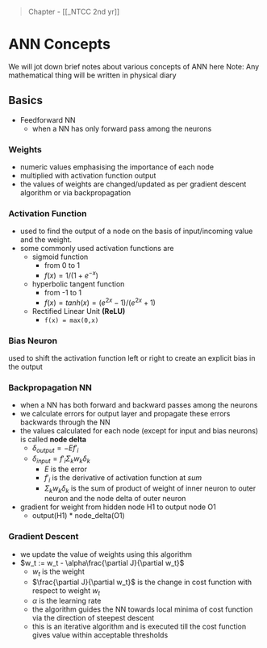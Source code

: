 >Chapter - [[_NTCC 2nd yr]]

# ANN Concepts
We will jot down brief notes about various concepts of ANN here
Note: Any mathematical thing will be written in physical diary

## Basics
* Feedforward NN
	* when a NN has only forward pass among the neurons

### Weights
* numeric values emphasising the importance of each node
* multiplied with activation function output 
* the values of weights are changed/updated as per gradient descent algorithm or via backpropagation

### Activation Function
* used to find the output of a node on the basis of input/incoming value and the weight.
* some commonly used activation functions are
	* sigmoid function
		* from 0 to 1
		* $f(x) = 1/(1+e^{-x})$
	* hyperbolic tangent function 
		* from -1 to 1
		* $f(x) = tanh(x) = (e^{2x}-1)/(e^{2x}+1)$
	* Rectified Linear Unit **(ReLU)** 
		* ```f(x) = max(0,x)```

### Bias Neuron
used to shift the activation function left or right to create an explicit bias in the output

### Backpropagation NN
* when a NN has both forward and backward passes among the neurons
* we calculate errors for output layer and propagate these errors backwards through the NN
* the values calculated for each node (except for input and bias neurons) is called **node delta**
	* $\delta_{output} = -Ef'_{i}$
	* $\delta_{input} = f'_{i}\Sigma_kw_k\delta_k$ 
		* $E$ is the error
		* $f'_{i}$ is the derivative of activation function at $sum$
		* $\Sigma_kw_k\delta_k$ is the sum of product of weight of inner neuron to outer neuron and the node delta of outer neuron
* gradient for weight from hidden node H1 to output node O1
	* output(H1) * node_delta(O1)

### Gradient Descent
* we update the value of weights using this algorithm
* $w_t := w_t - \alpha\frac{\partial J}{\partial w_t}$
	* $w_t$ is the weight 
	* $\frac{\partial J}{\partial w_t}$ is the change in cost function with respect to weight $w_t$
	* $\alpha$ is the learning rate
	* the algorithm guides the NN towards local minima of cost function via the direction of steepest descent
	* this is an iterative algorithm and is executed till the cost function gives value within acceptable thresholds

